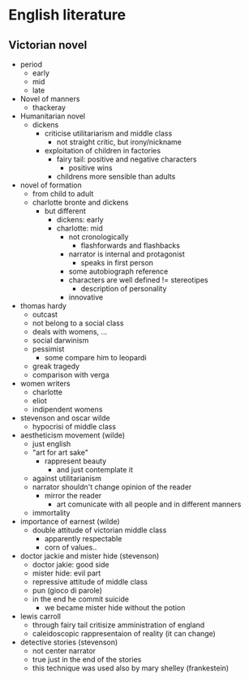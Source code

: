 # English literature
## Victorian novel

- period
  - early
  - mid
  - late
- Novel of manners
  - thackeray
- Humanitarian novel
  - dickens
    - criticise utilitariarism and middle class
      - not straight critic, but irony/nickname
    - exploitation of children in factories
      - fairy tail: positive and negative characters
        - positive wins
      - childrens more sensible than adults
- novel of formation
  - from child to adult
  - charlotte bronte and dickens
    - but different
      - dickens: early
      - charlotte: mid
        - not cronologically
          - flashforwards and flashbacks
        - narrator is internal and protagonist
          - speaks in first person
        - some autobiograph reference
        - characters are well defined != stereotipes
          - description of personality
        - innovative
- thomas hardy
  - outcast
  - not belong to a social class
  - deals with womens, ...
  - social darwinism
  - pessimist
    - some compare him to leopardi
  - greak tragedy
  - comparison with verga
- women writers
  - charlotte
  - eliot
  - indipendent womens
- stevenson and oscar wilde
  - hypocrisi of middle class
- aestheticism movement (wilde)
  - just english
  - "art for art sake"
    - rappresent beauty
      - and just contemplate it
  - against utilitarianism
  - narrator shouldn't change opinion of the reader
    - mirror the reader
      - art comunicate with all people and in different manners
  - immortality 
- importance of earnest (wilde)
  - double attitude of victorian middle class
    - apparently respectable
    - corn of values..
- doctor jackie and mister hide (stevenson)
  - doctor jakie: good side
  - mister hide: evil part
  - repressive attitude of middle class
  - pun (gioco di parole)
  - in the end he commit suicide
    - we became mister hide without the potion
- lewis carroll
  - through fairy tail critisize amministration of england
  - caleidoscopic rappresentaion of reality (it can change)
- detective stories (stevenson)
  - not center narrator
  - true just in the end of the stories
  - this technique was used also by mary shelley (frankestein)
